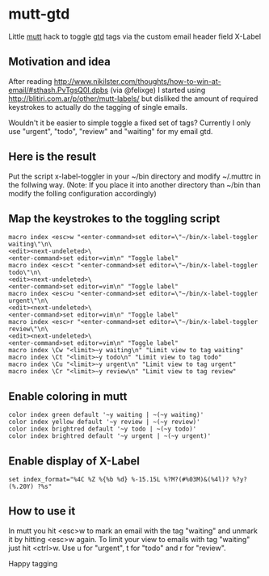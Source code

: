 mutt-gtd
========

Little [mutt](http://www.mutt.org) hack to toggle [gtd](http://de.wikipedia.org/wiki/Getting_Things_Done) tags via the custom email header field X-Label 

Motivation and idea
-------------------

After reading http://www.nikilster.com/thoughts/how-to-win-at-email/#sthash.PvTgsQ0I.dpbs (via @felixge) I started using http://blitiri.com.ar/p/other/mutt-labels/ but disliked the amount of required keystrokes to actually do the tagging of single emails.

Wouldn't it be easier to simple toggle a fixed set of tags? Currently I only use "urgent", "todo", "review" and "waiting" for my email gtd.

Here is the result
------------------

Put the script x-label-toggler in your ~/bin directory and modify ~/.muttrc in the follwing way. (Note: If you place it into another directory than ~/bin than modify the folling configuration accordingly)

Map the keystrokes to the toggling script
-----------------------------------------

```
macro index <esc>w "<enter-command>set editor=\"~/bin/x-label-toggler waiting\"\n\
<edit><next-undeleted>\
<enter-command>set editor=vim\n" "Toggle label"
macro index <esc>t "<enter-command>set editor=\"~/bin/x-label-toggler todo\"\n\
<edit><next-undeleted>\
<enter-command>set editor=vim\n" "Toggle label"
macro index <esc>u "<enter-command>set editor=\"~/bin/x-label-toggler urgent\"\n\
<edit><next-undeleted>\
<enter-command>set editor=vim\n" "Toggle label"
macro index <esc>r "<enter-command>set editor=\"~/bin/x-label-toggler review\"\n\
<edit><next-undeleted>\
<enter-command>set editor=vim\n" "Toggle label"
macro index \Cw "<limit>~y waiting\n" "Limit view to tag waiting"
macro index \Ct "<limit>~y todo\n" "Limit view to tag todo"
macro index \Cu "<limit>~y urgent\n" "Limit view to tag urgent"
macro index \Cr "<limit>~y review\n" "Limit view to tag review"
```

Enable coloring in mutt
-----------------------

```
color index green default '~y waiting | ~(~y waiting)'
color index yellow default '~y review | ~(~y review)'
color index brightred default '~y todo | ~(~y todo)'
color index brightred default '~y urgent | ~(~y urgent)'
```

Enable display of X-Label
-------------------------

```
set index_format="%4C %Z %{%b %d} %-15.15L %?M?(#%03M)&(%4l)? %?y?(%.20Y) ?%s"
```

How to use it
-------------

In mutt you hit \<esc\>w to mark an email with the tag "waiting" and unmark it by hitting \<esc\>w again. To limit your view to emails with tag "waiting" just hit \<ctrl\>w. Use u for "urgent", t for "todo" and r for "review".


Happy tagging
